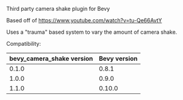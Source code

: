 Third party camera shake plugin for Bevy

Based off of https://www.youtube.com/watch?v=tu-Qe66AvtY

Uses a "trauma" based system to vary the amount of camera shake.

Compatibility:

| bevy_camera_shake version | Bevy version |
| ------------------------- | ------------ |
| 0.1.0                     | 0.8.1        |
| 1.0.0                     | 0.9.0        |
| 1.1.0                     | 0.10.0       |
